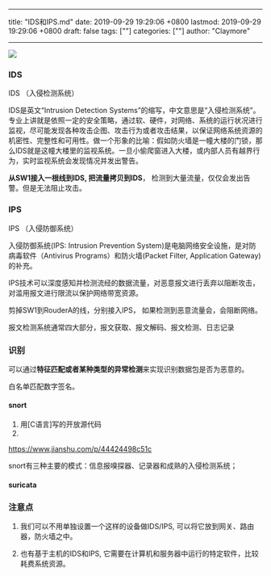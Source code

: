 
---
title: "IDS和IPS.md"
date: 2019-09-29 19:29:06 +0800
lastmod: 2019-09-29 19:29:06 +0800
draft: false
tags: [""]
categories: [""]
author: "Claymore"

---


![](http://claymore.wang:5000/uploads/big/01633ada878ee0d632ef401d1c29ceb6.png)

### IDS

IDS （入侵检测系统）

IDS是英文“Intrusion Detection Systems”的缩写，中文意思是“入侵检测系统”。专业上讲就是依照一定的安全策略，通过软、硬件，对网络、系统的运行状况进行监视，尽可能发现各种攻击企图、攻击行为或者攻击结果，以保证网络系统资源的机密性、完整性和可用性。做一个形象的比喻：假如防火墙是一幢大楼的门锁，那么IDS就是这幢大楼里的监视系统。一旦小偷爬窗进入大楼，或内部人员有越界行为，实时监视系统会发现情况并发出警告。

**从SW1接入一根线到IDS, 把流量拷贝到IDS**， 检测到大量流量，仅仅会发出告警。但是无法阻止攻击。




### IPS
IPS （入侵防御系统）

入侵防御系统(IPS: Intrusion Prevention System)是电脑网络安全设施，是对防病毒软件（Antivirus Programs）和防火墙(Packet Filter, Application Gateway)的补充。

IPS技术可以深度感知并检测流经的数据流量，对恶意报文进行丢弃以阻断攻击，对滥用报文进行限流以保护网络带宽资源。

剪掉SW1到RouderA的线，分别接入IPS， 如果检测到恶意流量会，会阻断网络。



报文检测系统通常四大部分，报文获取、报文解码、报文检测、日志记录



### 识别

可以通过**特征匹配或者某种类型的异常检测**来实现识别数据包是否为恶意的。

白名单匹配数字签名。





#### snort

1. 用[C语言]写的开放源代码
2. 

<https://www.jianshu.com/p/44424498c51c>

snort有三种主要的模式：信息报嗅探器、记录器和成熟的入侵检测系统；



#### suricata





### 注意点

1. 我们可以不用单独设置一个这样的设备做IDS/IPS, 可以将它放到网关、路由器，防火墙之中。

2. 也有基于主机的IDS和IPS, 它需要在计算机和服务器中运行的特定软件，比较耗费系统资源。